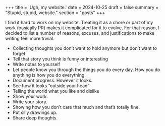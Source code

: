 +++
title = 'Ugh, my website.'
date = 2024-10-25
draft = false
summary = "Stupid, stupid, website."
section = "posts"
+++

I find it hard to work on my website. Treating it as a chore or part of my work (basically PR) makes it complicated for it to evolve. For that reason, I decided to list a number of reasons, excuses, and justifications to make writing feel more trivial.</p>

<ul class="mt-12 text-xl">
    <li> Collecting thoughts you don’t want to hold anymore but don’t want to forget </li>    
    <li>Tell that story you think is funny or interesting</li>
    <li>Write notes to yourself</li>
    <li>Let people know you through the things you do every day. How you do anything is how you do everything.</li>
    <li>Document progress. However it looks.</li>
    <li>See how it looks “outside your head”</li>
    <li>Telling the world what you like and dislike</li>
    <li>Show your work.</li>
    <li>Write your story.</li>
    <li>Showing how you don’t care that much and that’s totally fine.</li>
    <li>Put silly drawings up.</li>
    <li>Share deep thoughts. </li>
</ul>